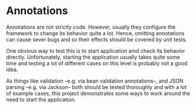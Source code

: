 # Annotations

Annotations are not strictly code.
However, usually they configure the framework to change its behavior quite a lot.
Hence, omitting annotations can cause sever bugs and so their effects should be covered by unit tests.

One obvious way to test this is to start application amd check its behavior directly.
Unfortunately, starting the application usually takes quite some time and testing a lot of different cases on this level is probably not a good idea.

As things like validation –e.g. via bean validation annotations–, and JSON parsing –e.g. via Jackson– both should be tested thoroughly and with a lot of example cases, this project demonstrates some ways to work around the need to start the application.
